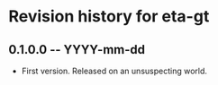 # Revision history for eta-gt

## 0.1.0.0  -- YYYY-mm-dd

* First version. Released on an unsuspecting world.
